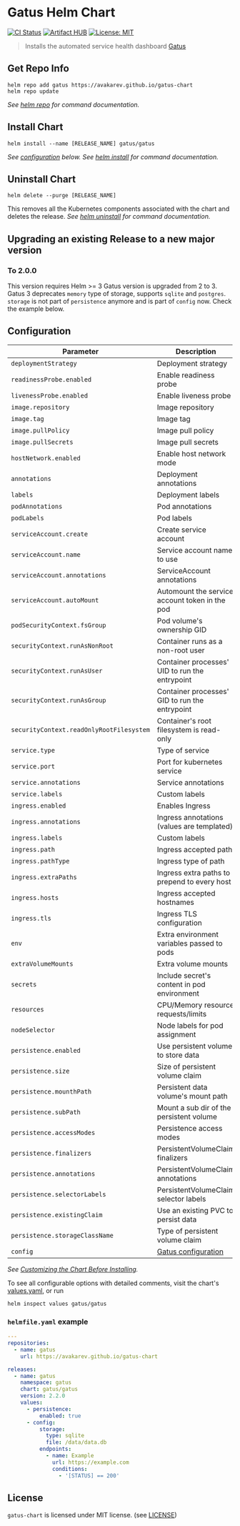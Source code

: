 # Gatus Helm Chart

[![CI Status](https://img.shields.io/github/workflow/status/avakarev/gatus-chart/Test%20Workflow/main?longCache=tru&label=CI%20Status&logo=github%20actions&logoColor=fff)](https://github.com/avakarev/gatus-chart/actions?query=branch%3Amain+workflow%3A%22Test+Workflow%22)
[![Artifact HUB](https://img.shields.io/endpoint?url=https://artifacthub.io/badge/repository/gatus)](https://artifacthub.io/packages/helm/gatus/gatus)
[![License: MIT](https://img.shields.io/github/license/avakarev/gatus-chart)](https://github.com/avakarev/gatus-chart/blob/main/LICENSE)

> Installs the automated service health dashboard [Gatus](https://github.com/TwiN/gatus)

## Get Repo Info

```console
helm repo add gatus https://avakarev.github.io/gatus-chart
helm repo update
```

_See [helm repo](https://helm.sh/docs/helm/helm_repo/) for command documentation._

## Install Chart

```console
helm install --name [RELEASE_NAME] gatus/gatus
```

_See [configuration](#configuration) below._
_See [helm install](https://helm.sh/docs/helm/helm_install/) for command documentation._

## Uninstall Chart

```console
helm delete --purge [RELEASE_NAME]
```

This removes all the Kubernetes components associated with the chart and deletes the release.
_See [helm uninstall](https://helm.sh/docs/helm/helm_uninstall/) for command documentation._

## Upgrading an existing Release to a new major version

### To 2.0.0

This version requires Helm >= 3
Gatus version is upgraded from 2 to 3. Gatus 3 deprecates `memory` type of storage, supports `sqlite` and `postgres`.
`storage` is not part of `persistence` anymore and is part of `config` now. Check the example below.

## Configuration

| Parameter                                 | Description                                     | Default                              |
|-------------------------------------------|-------------------------------------------------|--------------------------------------|
| `deploymentStrategy`                      | Deployment strategy                             | `RollingUpdate`                      |
| `readinessProbe.enabled`                  | Enable readiness probe                          | `true`                               |
| `livenessProbe.enabled`                   | Enable liveness probe                           | `true`                               |
| `image.repository`                        | Image repository                                | `twinproduction/gatus`               |
| `image.tag`                               | Image tag                                       | `v3.6.0`                             |
| `image.pullPolicy`                        | Image pull policy                               | `IfNotPresent`                       |
| `image.pullSecrets`                       | Image pull secrets                              | `{}`                                 |
| `hostNetwork.enabled`                     | Enable host network mode                        | `false`                              |
| `annotations`                             | Deployment annotations                          | `{}`                                 |
| `labels`                                  | Deployment labels                               | `{}`                                 |
| `podAnnotations`                          | Pod annotations                                 | `{}`                                 |
| `podLabels`                               | Pod labels                                      | `{}`                                 |
| `serviceAccount.create`                   | Create service account                          | `false`                              |
| `serviceAccount.name`                     | Service account name to use                     | ``                                   |
| `serviceAccount.annotations`              | ServiceAccount annotations                      | `{}`                                 |
| `serviceAccount.autoMount`                | Automount the service account token in the pod  | `false`                              |
| `podSecurityContext.fsGroup`              | Pod volume's ownership GID                      | `65534`                              |
| `securityContext.runAsNonRoot`            | Container runs as a non-root user               | `true`                               |
| `securityContext.runAsUser`               | Container processes' UID to run the entrypoint  | `65534`                              |
| `securityContext.runAsGroup`              | Container processes' GID to run the entrypoint  | `65534`                              |
| `securityContext.readOnlyRootFilesystem`  | Container's root filesystem is read-only        | `true`                               |
| `service.type`                            | Type of service                                 | `ClusterIP`                          |
| `service.port`                            | Port for kubernetes service                     | `80`                                 |
| `service.annotations`                     | Service annotations                             | `{}`                                 |
| `service.labels`                          | Custom labels                                   | `{}`                                 |
| `ingress.enabled`                         | Enables Ingress                                 | `false`                              |
| `ingress.annotations`                     | Ingress annotations (values are templated)      | `{}`                                 |
| `ingress.labels`                          | Custom labels                                   | `{}`                                 |
| `ingress.path`                            | Ingress accepted path                           | `/`                                  |
| `ingress.pathType`                        | Ingress type of path                            | `Prefix`                             |
| `ingress.extraPaths`                      | Ingress extra paths to prepend to every host    | `[]`                                 |
| `ingress.hosts`                           | Ingress accepted hostnames                      | `["chart-example.local"]`            |
| `ingress.tls`                             | Ingress TLS configuration                       | `[]`                                 |
| `env`                                     | Extra environment variables passed to pods      | `{}`                                 |
| `extraVolumeMounts`                       | Extra volume mounts                             | `[]`                                 |
| `secrets`                                 | Include secret's content in pod environment     | `false`                              |
| `resources`                               | CPU/Memory resource requests/limits             | `{}`                                 |
| `nodeSelector`                            | Node labels for pod assignment                  | `{}`                                 |
| `persistence.enabled`                     | Use persistent volume to store data             | `false`                              |
| `persistence.size`                        | Size of persistent volume claim                 | `200Mi`                              |
| `persistence.mounthPath`                  | Persistent data volume's mount path             | `/data`                              |
| `persistence.subPath`                     | Mount a sub dir of the persistent volume        | `nil`                                |
| `persistence.accessModes`                 | Persistence access modes                        | `[ReadWriteOnce]`                    |
| `persistence.finalizers`                  | PersistentVolumeClaim finalizers                | `["kubernetes.io/pvc-protection"]`   |
| `persistence.annotations`                 | PersistentVolumeClaim annotations               | `{}`                                 |
| `persistence.selectorLabels`              | PersistentVolumeClaim selector labels           | `{}`                                 |
| `persistence.existingClaim`               | Use an existing PVC to persist data             | `nil`                                |
| `persistence.storageClassName`            | Type of persistent volume claim                 | `nil`                                |
| `config`                                  | [Gatus configuration][gatus-config]             | `{}`                                 |

_See [Customizing the Chart Before Installing](https://helm.sh/docs/intro/using_helm/#customizing-the-chart-before-installing)._

To see all configurable options with detailed comments, visit the chart's [values.yaml](./gatus/values.yaml), or run

```console
helm inspect values gatus/gatus
```

### `helmfile.yaml` example

```yaml
---
repositories:
  - name: gatus
    url: https://avakarev.github.io/gatus-chart

releases:
  - name: gatus
    namespace: gatus
    chart: gatus/gatus
    version: 2.2.0
    values:
      - persistence:
          enabled: true
      - config:
          storage:
            type: sqlite
            file: /data/data.db
          endpoints:
            - name: Example
              url: https://example.com
              conditions:
                - '[STATUS] == 200'
```

## License

`gatus-chart` is licensed under MIT license. (see [LICENSE](./LICENSE))


[gatus-config]: https://github.com/TwiN/gatus#configuration
